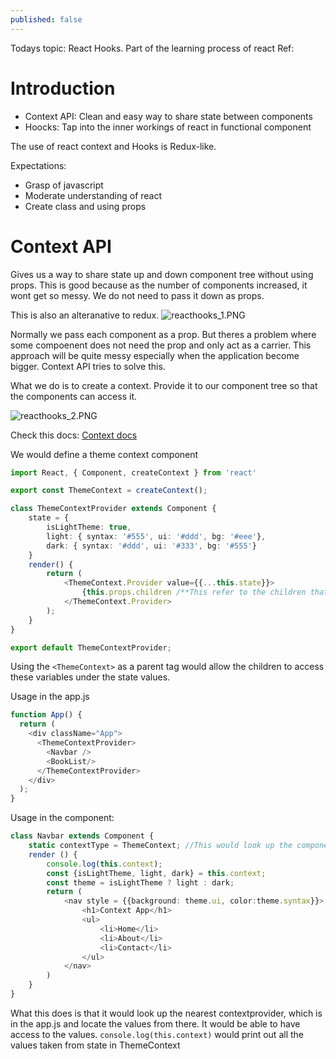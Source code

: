 ```yaml
---
published: false
---
```

Todays topic: React Hooks. Part of the learning process of react
Ref:

# Introduction

- Context API: Clean and easy way to share state between components
- Hoocks: Tap into the inner workings of react in functional component

The use of react context and Hooks is Redux-like. 

Expectations:
- Grasp of javascript
- Moderate understanding of react
- Create class and using props

# Context API
Gives us a way to share state up and down component tree without using props. This is good because as the number of components increased, it wont get so messy. We do not need to pass it down as props. 

This is also an alteranative to redux.
![reacthooks_1.PNG]({{site.baseurl}}/img/reacthooks_1.PNG)

Normally we pass each component as a prop. But theres a problem where some compoenent does not need the prop and only act as a carrier. This approach will be quite messy especially when the application become bigger. Context API tries to solve this.

What we do is to create a context. Provide it to our component tree so that the components can access it.

![reacthooks_2.PNG]({{site.baseurl}}/img/reacthooks_2.PNG)

Check this docs: [Context docs](https://reactjs.org/docs/context.html)

We would define a theme context component

```Typescript
import React, { Component, createContext } from 'react'

export const ThemeContext = createContext();

class ThemeContextProvider extends Component {
    state = {
        isLightTheme: true,
        light: { syntax: '#555', ui: '#ddd', bg: '#eee'},
        dark: { syntax: '#ddd', ui: '#333', bg: '#555'}
    }
    render() {
        return (
            <ThemeContext.Provider value={{...this.state}}>
                {this.props.children /**This refer to the children that this tag wraps around */}
            </ThemeContext.Provider>
        );
    }
}

export default ThemeContextProvider;
```

Using the `<ThemeContext>` as a parent tag would allow the children to access these variables under the state values.

Usage in the app.js

```Typescript
function App() {
  return (
    <div className="App">
      <ThemeContextProvider>
        <Navbar />
        <BookList/>
      </ThemeContextProvider>
    </div>
  );
}
```

Usage in the component:

```Typescript
class Navbar extends Component {
    static contextType = ThemeContext; //This would look up the component tree and find the nearest provider
    render () {
        console.log(this.context);
        const {isLightTheme, light, dark} = this.context;
        const theme = isLightTheme ? light : dark;
        return (
            <nav style = {{background: theme.ui, color:theme.syntax}}>
                <h1>Context App</h1>
                <ul>
                    <li>Home</li>
                    <li>About</li>
                    <li>Contact</li>
                </ul>
            </nav>
        )
    }
}


```

What this does is that it would look up the nearest contextprovider, which is in the app.js and locate the values from there. It would be able to have access to the values. `console.log(this.context)` would print out all the values taken from state in ThemeContext



